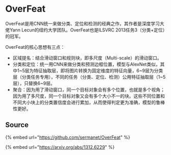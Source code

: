 # OverFeat

OverFeat是用CNN统一来做分类、定位和检测的经典之作，其作者是深度学习大佬Yann Lecun的纽约大学团队。OverFeat也是ILSVRC 2013任务3（分类+定位）的冠军。

OverFeat的核心思想有三点：

* 区域提名：结合滑动窗口和规则块，即多尺度（Multi-scale）的滑动窗口。
* 分类和定位：统一用CNN来做分类和预测边框位置，模型与AlexNet类似，其中1~5层为特征抽取层，即将图片转换为固定维度的特征向量，6~9层为分类层（分类任务专用），不同的任务（分类、定位、检测）公用特征抽取层（1~5层），只替换6~9层。
* 聚合：因为用了滑动窗口，同一个目标对象会有多个位置，也就是多个视角；因为用了多尺度，同一个目标对象又会有多个大小不一的块。这些不同位置和不同大小块上的分类置信度会进行累加，从而使得判定更为准确，模型的鲁棒性更好。

## Source

{% embed url="https://github.com/sermanet/OverFeat" %}

{% embed url="https://arxiv.org/abs/1312.6229" %}








